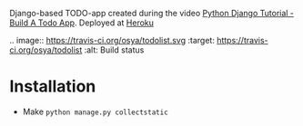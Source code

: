 Django-based TODO-app created during the video [Python Django Tutorial - Build A Todo App](https://www.youtube.com/watch?v=2yXfUPwlZTw). Deployed at [Heroku](https://django-todolist.herokuapp.com/)

.. image:: https://travis-ci.org/osya/todolist.svg
    :target: https://travis-ci.org/osya/todolist
    :alt: Build status

# Installation

- Make `python manage.py collectstatic` 
